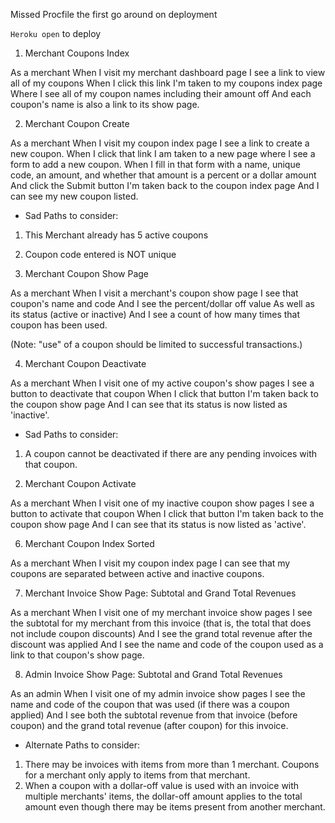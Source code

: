 Missed Procfile the first go around on deployment


`Heroku open` to deploy

1. Merchant Coupons Index 

As a merchant
When I visit my merchant dashboard page
I see a link to view all of my coupons
When I click this link
I'm taken to my coupons index page
Where I see all of my coupon names including their amount off 
And each coupon's name is also a link to its show page.

2. Merchant Coupon Create 

As a merchant
When I visit my coupon index page 
I see a link to create a new coupon.
When I click that link 
I am taken to a new page where I see a form to add a new coupon.
When I fill in that form with a name, unique code, an amount, and whether that amount is a percent or a dollar amount
And click the Submit button
I'm taken back to the coupon index page 
And I can see my new coupon listed.


* Sad Paths to consider: 
1. This Merchant already has 5 active coupons
2. Coupon code entered is NOT unique

3. Merchant Coupon Show Page 

As a merchant 
When I visit a merchant's coupon show page 
I see that coupon's name and code 
And I see the percent/dollar off value
As well as its status (active or inactive)
And I see a count of how many times that coupon has been used.

(Note: "use" of a coupon should be limited to successful transactions.)

4. Merchant Coupon Deactivate

As a merchant 
When I visit one of my active coupon's show pages
I see a button to deactivate that coupon
When I click that button
I'm taken back to the coupon show page 
And I can see that its status is now listed as 'inactive'.

* Sad Paths to consider: 
1. A coupon cannot be deactivated if there are any pending invoices with that coupon.

5. Merchant Coupon Activate

As a merchant 
When I visit one of my inactive coupon show pages
I see a button to activate that coupon
When I click that button
I'm taken back to the coupon show page 
And I can see that its status is now listed as 'active'.

6. Merchant Coupon Index Sorted

As a merchant
When I visit my coupon index page
I can see that my coupons are separated between active and inactive coupons. 

7. Merchant Invoice Show Page: Subtotal and Grand Total Revenues

As a merchant
When I visit one of my merchant invoice show pages
I see the subtotal for my merchant from this invoice (that is, the total that does not include coupon discounts)
And I see the grand total revenue after the discount was applied
And I see the name and code of the coupon used as a link to that coupon's show page.

8. Admin Invoice Show Page: Subtotal and Grand Total Revenues

As an admin
When I visit one of my admin invoice show pages
I see the name and code of the coupon that was used (if there was a coupon applied)
And I see both the subtotal revenue from that invoice (before coupon) and the grand total revenue (after coupon) for this invoice.

* Alternate Paths to consider: 
1. There may be invoices with items from more than 1 merchant. Coupons for a merchant only apply to items from that merchant.
2. When a coupon with a dollar-off value is used with an invoice with multiple merchants' items, the dollar-off amount applies to the total amount even though there may be items present from another merchant.

